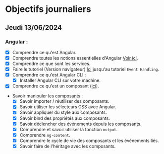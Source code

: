 # Objectifs journaliers

## Jeudi 13/06/2024

### Angular :

- [x] Comprendre ce qu'est Angular.
- [x] Comprendre toutes les notions essentielles d'Angular [Voir ici](https://angular.dev/essentials).
- [x] Comprendre ce que sont les services.
- [x] Faire le tutoriel (Version navigateur) [Ici](https://angular.dev/tutorials/learn-angular) jusqu'au tutoriel `Event Handling`.
- [x] Comprendre ce qu'est Angular CLI :
  - [x] Installer Angular CLI sur votre machine.
- [x] Comprendre ce qu'est un composant ([ici](https://angular.dev/guide/components)).
- Savoir manipuler les composants :
  - [x] Savoir importer / réutiliser des composants.
  - [x] Savoir utiliser les sélecteurs CSS avec Angular.
  - [x] Savoir appliquer du style aux composants.
  - [x] Savoir bind des propriétés aux composants.
  - [x] Savoir déclencher des événements depuis les composants.
  - [x] Comprendre et savoir utiliser la fonction `output`.
  - [x] Comprendre `ng-content`.
  - [x] Comprendre le cycle de vie des composants et les événements liés.
  - [x] Savoir faire de l'héritage avec les composants.